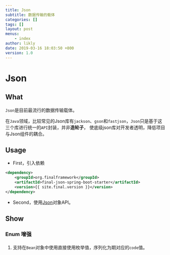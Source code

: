 ```yaml
---
title: Json
subtitle: 数据传输的载体
categories: []
tags: []
layout: post
menus:
    - index
author: likly
date: 2019-03-16 18:03:50 +800
version: 1.0
---
```


# Json

## What

`Json`是目前最流行的数据传输载体。

在`Java`领域，比较常见的Json库有`jackson`、`gson`和`fastjson`，`Json`只是基于这三个库进行统一的`API`封装，并非**造轮子**，
使底级json库对开发者透明，降低项目与Json组件的耦合。

## Usage

* First，引入依赖

```xml
<dependency>
    <groupId>org.finalframework</groupId>
    <artifactId>final-json-spring-boot-starter</artifactId>
    <version>{{ site.final.version }}</version>
</dependency>
```

* Second，使用[Json](json.md)对象API。

## Show

### Enum 增强

#### 

1. 支持在`Bean`对象中使用直接使用枚举值，序列化为期对应的`code`值。

